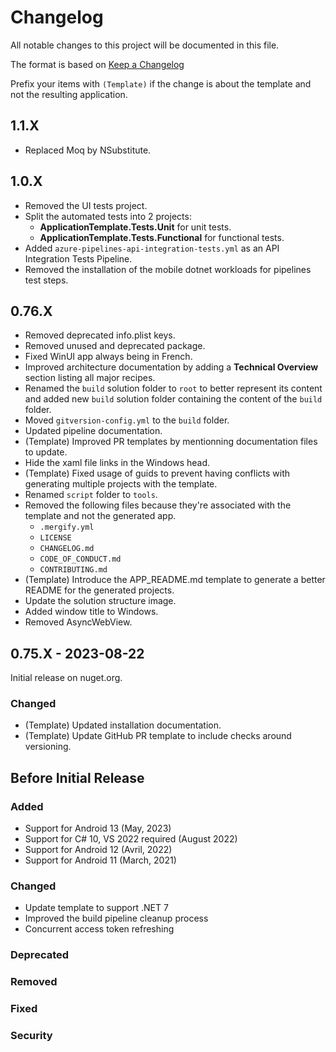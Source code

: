 ﻿# Changelog
All notable changes to this project will be documented in this file.

The format is based on [Keep a Changelog](http://keepachangelog.com/en/1.0.0/)

Prefix your items with `(Template)` if the change is about the template and not the resulting application.

## 1.1.X
- Replaced Moq by NSubstitute.

## 1.0.X
- Removed the UI tests project.
- Split the automated tests into 2 projects: 
  - **ApplicationTemplate.Tests.Unit** for unit tests.
  - **ApplicationTemplate.Tests.Functional** for functional tests.
- Added `azure-pipelines-api-integration-tests.yml` as an API Integration Tests Pipeline.
- Removed the installation of the mobile dotnet workloads for pipelines test steps.

## 0.76.X
* Removed deprecated info.plist keys.
* Removed unused and deprecated package.
* Fixed WinUI app always being in French.
* Improved architecture documentation by adding a **Technical Overview** section listing all major recipes.
* Renamed the `build` solution folder to `root` to better represent its content and added new `build` solution folder containing the content of the `build` folder.
* Moved `gitversion-config.yml` to the `build` folder.
* Updated pipeline documentation.
* (Template) Improved PR templates by mentionning documentation files to update.
* Hide the xaml file links in the Windows head.
* (Template) Fixed usage of guids to prevent having conflicts with generating multiple projects with the template.
* Renamed `script` folder to `tools`.
* Removed the following files because they're associated with the template and not the generated app.
  - `.mergify.yml`
  - `LICENSE`
  - `CHANGELOG.md`
  - `CODE_OF_CONDUCT.md`
  - `CONTRIBUTING.md`
* (Template) Introduce the APP_README.md template to generate a better README for the generated projects.
* Update the solution structure image.
* Added window title to Windows.
* Removed AsyncWebView.

## 0.75.X - 2023-08-22
Initial release on nuget.org.

### Changed
* (Template) Updated installation documentation.
* (Template) Update GitHub PR template to include checks around versioning.

## Before Initial Release

### Added
* Support for Android 13 (May, 2023)
* Support for C# 10, VS 2022 required (August 2022)
* Support for Android 12 (Avril, 2022)
* Support for Android 11 (March, 2021)

### Changed
* Update template to support .NET 7
* Improved the build pipeline cleanup process
* Concurrent access token refreshing

### Deprecated

### Removed

### Fixed

### Security
